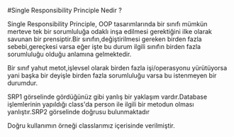 ﻿#Single Responsibility Principle Nedir ?

Single Responsibility Principle, OOP tasarımlarında bir sınıfı mümkün merteve tek bir sorumluluğa odaklı inşa edilmesi gerektiğini ilke olarak savunan bir prensiptir.Bir sınıfın,değiştirilmesi gereken birden fazla sebebi,gereçkesi varsa eğer işte bu durum ilgili sınıfın birden fazla sorumluluğu olduğu anlamına gelmektedir.

Bir sınıf yahut metot,işlevsel olarak birden fazla işi/operasyonu yürütüyorsa yani başka bir deyişle birden fazla sorumluluğu varsa bu istenmeyen bir durumdur.

SRP1 görselinde gördüğünüz gibi yanlış bir yaklaşım vardır.Database işlemlerinin yapıldığı class'da person ile ilgili bir metodun olması yanlıştır.SRP2 görselinde doğrusu bulunmaktadır

Doğru kullanımın örneği classlarımız içerisinde verilmiştir.